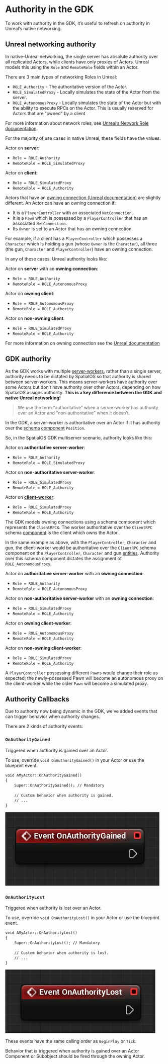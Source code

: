 # Authority in the GDK
To work with authority in the GDK, it’s useful to refresh on authority in Unreal’s native networking.

## Unreal networking authority

In native-Unreal networking, the single server has absolute authority over all replicated Actors, while clients have only proxies of Actors. Unreal models this using the `Role` and `RemoteRole` fields within an Actor.

There are 3 main types of networking Roles in Unreal:

* `ROLE_Authority` - The authoritative version of the Actor.
* `ROLE_SimulatedProxy` - Locally simulates the state of the Actor from the server.
* `ROLE_AutonomousProxy` - Locally simulates the state of the Actor but with the ability to execute RPCs on the Actor. This is usually reserved for Actors that are "owned" by a client

For more information about network roles, see [Unreal’s Network Role documentation](https://wiki.unrealengine.com/Replication#A_Guide_To_Network_Roles).

For the majority of use cases in native Unreal, these fields have the values:

Actor on **server**:

* `Role = ROLE_Authority`
* `RemoteRole = ROLE_SimulatedProxy`

Actor on **client**:

* `Role = ROLE_SimulatedProxy`
* `RemoteRole = ROLE_Authority`

Actors that have an [owning connection (Unreal documentation)](https://docs.unrealengine.com/en-us/Gameplay/Networking/Actors/OwningConnections) are slightly different. An Actor can have an owning connection if:

* It is a `PlayerController` with an associated `NetConnection`.
* It is a `Pawn` which is possessed by a `PlayerController` that has an associated `NetConnection`.
* Its `Owner` is set to an Actor that has an owning connection.

For example, if a client has a `PlayerController` which possesses a `Character` which is holding a gun (whose `Owner` is the `Character`), all three (the gun, `Character` and `PlayerController`) have an owning connection.

In any of these cases, Unreal authority looks like:

Actor on **server** with an **owning connection**:

* `Role = ROLE_Authority`
* `RemoteRole = ROLE_AutonomousProxy`

Actor on **owning client**:

* `Role = ROLE_AutonomousProxy`
* `RemoteRole = ROLE_Authority`

Actor on **non-owning client**:

* `Role = ROLE_SimulatedProxy`
* `RemoteRole = ROLE_Authority`

For more information on owning connection see the [Unreal documentation](https://docs.unrealengine.com/en-us/Gameplay/Networking/Actors/OwningConnections)

## GDK authority

As the GDK works with multiple [server-workers]({{urlRoot}}/content/glossary#workers), rather than a single server, authority needs to be dictated by SpatialOS so that authority is shared between server-workers. This means server-workers have authority over some Actors but don’t have authority over other Actors, depending on how SpatialOS assigns authority. **This is a key difference between the GDK and native Unreal networking!**

> We use the term “authoritative” when a server-worker has authority over an Actor and “non-authoritative” when it doesn’t.

In the GDK, a server-worker is authoritative over an Actor if it has authority over the [schema]({{urlRoot}}/content/glossary#schema) [component]({{urlRoot}}/content/glossary#spatialos-component) `Position`. 

So, in the SpatialOS GDK multiserver scenario, authority looks like this:

Actor on **authoritative server-worker**:

* `Role = ROLE_Authority`
* `RemoteRole = ROLE_SimulatedProxy`

Actor on **non-authoritative server-worker**:

* `Role = ROLE_SimulatedProxy`
* `RemoteRole = ROLE_Authority`

Actor on **[client-worker]({{urlRoot}}/content/glossary#workers)**:

* `Role = ROLE_SimulatedProxy`
* `RemoteRole = ROLE_Authority`

The GDK models owning connections using a schema component which represents the `ClientRPC`s. The worker authoritative over the `ClientRPC` schema [component]({{urlRoot}}/content/glossary#spatialos-component) is the client which owns the Actor.

In the same example as above, with the `PlayerController`, `Character` and gun, the client-worker would be authoritative over the `ClientRPC` schema component on the `PlayerController`, `Character` and gun [entities]({{urlRoot}}/content/glossary#spatialos-entity). Authority over this schema component dictates the assignment of `ROLE_AutonomousProxy`.

Actor on **authoritative server-worker** with an **owning connection**:

* `Role = ROLE_Authority`
* `RemoteRole = ROLE_AutonomousProxy`

Actor on **non-authoritative server-worker** with an **owning connection**:

* `Role = ROLE_SimulatedProxy`
* `RemoteRole = ROLE_Authority`

Actor on **owning client-worker**:

* `Role = ROLE_AutonomousProxy`
* `RemoteRole = ROLE_Authority`

Actor on **non-owning client-worker**:

* `Role = ROLE_SimulatedProxy`
* `RemoteRole = ROLE_Authority`

A `PlayerController` possessing different `Pawn`s would change their role as expected; the newly-possessed Pawn will become an autonomous proxy on the client-worker while the older `Pawn` will become a simulated proxy.

## Authority Callbacks

Due to authority now being dynamic in the GDK, we've added events that can trigger behavior when authority changes.

There are 2 kinds of authority events:

### `OnAuthorityGained`

Triggered when authority is gained over an Actor.

To use, override `void OnAuthorityGained()` in your Actor or use the blueprint event. 

    void AMyActor::OnAuthorityGained()
    {
        Super::OnAuthorityGained(); // Mandatory

        // Custom behavior when authority is gained.
        // ...
    }

![OnAuthorityGained](../assets/screen-grabs/OnAuthorityGained.jpg)

### `OnAuthorityLost`

Triggered when authority is lost over an Actor.

To use, override `void OnAuthorityLost()` in your Actor or use the blueprint event. 

    void AMyActor::OnAuthorityLost()
    {
        Super::OnAuthorityLost(); // Mandatory

        // Custom behavior when authority is lost.
        // ...
    }

![OnAuthorityLost](../assets/screen-grabs/OnAuthorityLost.jpg)

These events have the same calling order as `BeginPlay` or `Tick`.

Behavior that is triggered when authority is gained over an Actor Component or Subobject should be fired through the owning Actor.